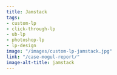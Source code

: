 ```yaml
---
title: Jamstack
tags:
- custom-lp
- click-through-lp
- ub-lp
- photoshop-lp
- lp-design
image: "/images/custom-lp-jamstack.jpg"
link: "/case-mogul-report/"
image-alt-title: jamstack
---
```


